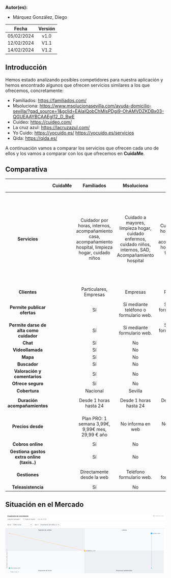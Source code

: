 ﻿
**Autor(es):**
- Márquez González, Diego

|**Fecha**|**Versión**|
| :-: | :-: |
|05/02/2024|v1.0|
|12/02/2024|V1.1|
|14/02/2024|V1.2|


## Introducción

Hemos estado analizando posibles competidores para nuestra aplicación y hemos encontrado algunos que ofrecen servicios similares a los que ofrecemos, concretamente:

- Familiados: https://familiados.com/
- Msoluciona: https://www.msolucionasevilla.com/ayuda-domicilio-sevilla/?gad_source=1&gclid=EAIaIQobChMIsPDgi9-OhAMVDZKDBx03-QGUEAAYBCAAEgI12_D_BwE
- Cuideo: https://cuideo.com/
- La cruz azul: https://lacruzazul.com/
- Yo Cuido: https://yocuido.es/ https://yocuido.es/servicios
- Qida: https://qida.es/

A continuación vamos a comparar los servicios que ofrecen cada uno de ellos y los vamos a comparar con los que ofrecemos en **CuidaMe**.
## Comparativa

||**CuidaMe**|**Familiados**|**Msoluciona**|**Cuideo**|**La Cruz Azul**|**Yo Cuido**|**Qida**|
| :-: | :-: | :-: | :-: | :-: | :-: | :-: | :-: |
|**Servicios**||Cuidador por horas, internos, acompañamiento casa, acompañamiento hospital, limpieza hogar, cuidado niños|Cuidado a mayores, limpieza hogar, cuidado enfermos, cuidado niños, internos, SAD, Acompañamiento hospital|Cuidadores por horas, internos, SAD, acompañamiento hospital, Trae a tu cuidador|SAD, Psicólogos, Fisioterapia, Urgencias.|Hogar, cuidado mayores y dependientes, Cuidado de niños, ATS, DUE (enfermeros), Fisioterapeuta, Trabajador social, Terapeuta, TASOC (técnico de actividades socioculturales)|Interno, por horas, trae tu cuidador, SAD, Fisioterapia, Logopedia, Podología, Analíticas, Material ortopédico, Medicación a domicilio, Financiación, Asesoramiento ayudas y residencia, acompañamiento a casa.|
|**Clientes**||Particulares, Empresas|Empresas|Particulares|Particulares|Particulares, empresas|Particulares|
|**Permite publicar ofertas**||Sí|Sí mediante teléfono o formulario web.|Sí mediante formulario web y teléfono.|Sí mediante formulario web y teléfono.|Sí|Sí mediante formulario web y teléfono.|
|**Permite darse de alta como cuidador**||Sí|Sí mediante formulario web.|Sí mediante formulario web y teléfono.|No|Sí sólo APP|Sí mediante formulario web y teléfono.|
|**Chat**||Sí|No|No|No|Sí|No|
|**Videollamada**||Sí|No|No|No|No|No|
|**Mapa**||Sí|No|No|No|Sí|No|
|**Buscador**||Sí|No|No|No|Sí|No|
|**Valoración y comentarios**||Sí|No|No|No|Sí|No|
|**Ofrece seguro**||Sí|No|No|No|No|No|
|**Cobertura**||Nacional|Sevilla|Nacional|Nacional|Nacional|Nacional|
|**Duración acompañamientos**||Desde 1 horas hasta 24|Desde 1 horas hasta 24|Desde 1 horas hasta 24|Desde 1 horas hasta 24|Desde 1 horas hasta 24|Desde 1 horas hasta 24|
|**Precios desde**||Plan PRO: 1 semana 3,99€, 9,99€ mes, 29,99 € año|No informa en web|No informa en web|No informa en web|Servicio basic 6€, Servicio Prime Express 67€, Servicio Élite 170€|No informa en web|
|**Cobros online**||Sí|No|No|No|Sí|No|
|**Gestiona gastos extra online (taxis..)**||Sí|No|No|No|No|No|
|**Gestiones**||Directamente desde la web|Teléfono formulario web.|Teléfono formulario web|Teléfono formulario web|Directamente desde la web|Teléfono, formulario web|
|**Teleasistencia**||Sí|No|Sí|No|Sí|Sí|


## Situación en el Mercado

![Situación de mercado](./img/analisis_competidores.png)
